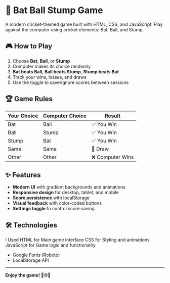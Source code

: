 # 🏏 Bat Ball Stump Game

A modern cricket-themed game built with HTML, CSS, and JavaScript. Play against the computer using cricket elements: Bat, Ball, and Stump.

## 🎮 How to Play

1. Choose **Bat**, **Ball**, or **Stump**
2. Computer makes its choice randomly
3. **Bat beats Ball**, **Ball beats Stump**, **Stump beats Bat**
4. Track your wins, losses, and draws
5. Use the toggle to save/ignore scores between sessions

## 🏆 Game Rules

| Your Choice | Computer Choice | Result |
|-------------|-----------------|---------|
| Bat | Ball | ✅ You Win |
| Ball | Stump | ✅ You Win |
| Stump | Bat | ✅ You Win |
| Same | Same | 🤝 Draw |
| Other | Other | ❌ Computer Wins |

## ✨ Features

- **Modern UI** with gradient backgrounds and animations
- **Responsive design** for desktop, tablet, and mobile
- **Score persistence** with localStorage
- **Visual feedback** with color-coded buttons
- **Settings toggle** to control score saving



## 🛠️ Technologies

I Used HTML for Main game interface
CSS for Styling and animations 
JavaScript for Game logic and functionality
- Google Fonts (Roboto)
- LocalStorage API

---

**Enjoy the game! 🏏⚾🎯**
